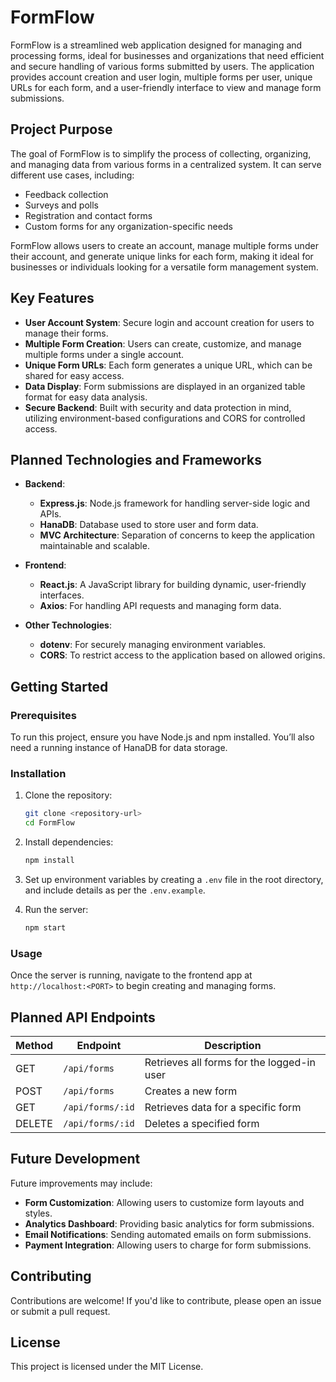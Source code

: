 
# FormFlow

FormFlow is a streamlined web application designed for managing and processing forms, ideal for businesses and organizations that need efficient and secure handling of various forms submitted by users. The application provides account creation and user login, multiple forms per user, unique URLs for each form, and a user-friendly interface to view and manage form submissions.

## Project Purpose

The goal of FormFlow is to simplify the process of collecting, organizing, and managing data from various forms in a centralized system. It can serve different use cases, including:
- Feedback collection
- Surveys and polls
- Registration and contact forms
- Custom forms for any organization-specific needs

FormFlow allows users to create an account, manage multiple forms under their account, and generate unique links for each form, making it ideal for businesses or individuals looking for a versatile form management system.

## Key Features

- **User Account System**: Secure login and account creation for users to manage their forms.
- **Multiple Form Creation**: Users can create, customize, and manage multiple forms under a single account.
- **Unique Form URLs**: Each form generates a unique URL, which can be shared for easy access.
- **Data Display**: Form submissions are displayed in an organized table format for easy data analysis.
- **Secure Backend**: Built with security and data protection in mind, utilizing environment-based configurations and CORS for controlled access.

## Planned Technologies and Frameworks

- **Backend**:
  - **Express.js**: Node.js framework for handling server-side logic and APIs.
  - **HanaDB**: Database used to store user and form data.
  - **MVC Architecture**: Separation of concerns to keep the application maintainable and scalable.

- **Frontend**:
  - **React.js**: A JavaScript library for building dynamic, user-friendly interfaces.
  - **Axios**: For handling API requests and managing form data.

- **Other Technologies**:
  - **dotenv**: For securely managing environment variables.
  - **CORS**: To restrict access to the application based on allowed origins.

## Getting Started

### Prerequisites

To run this project, ensure you have Node.js and npm installed. You’ll also need a running instance of HanaDB for data storage.

### Installation

1. Clone the repository:
   ```bash
   git clone <repository-url>
   cd FormFlow
   ```

2. Install dependencies:
   ```bash
   npm install
   ```

3. Set up environment variables by creating a `.env` file in the root directory, and include details as per the `.env.example`.

4. Run the server:
   ```bash
   npm start
   ```

### Usage

Once the server is running, navigate to the frontend app at `http://localhost:<PORT>` to begin creating and managing forms.

## Planned API Endpoints

| Method | Endpoint        | Description                                      |
|--------|------------------|--------------------------------------------------|
| GET    | `/api/forms`    | Retrieves all forms for the logged-in user       |
| POST   | `/api/forms`    | Creates a new form                               |
| GET    | `/api/forms/:id`| Retrieves data for a specific form               |
| DELETE | `/api/forms/:id`| Deletes a specified form                         |

## Future Development

Future improvements may include:
- **Form Customization**: Allowing users to customize form layouts and styles.
- **Analytics Dashboard**: Providing basic analytics for form submissions.
- **Email Notifications**: Sending automated emails on form submissions.
- **Payment Integration**: Allowing users to charge for form submissions.

## Contributing

Contributions are welcome! If you'd like to contribute, please open an issue or submit a pull request.

## License

This project is licensed under the MIT License.

